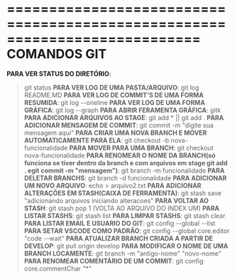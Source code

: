 ===========================================================================
                                **COMANDOS GIT**
===========================================================================
**PARA VER STATUS DO DIRETÓRIO**:
> git status
**PARA VER LOG DE UMA PASTA/ARQUIVO**:
> git log README.MD
**PARA VER LOG DE COMMIT'S DE UMA FORMA RESUMIDA**:
> git log --oneline
**PARA VER LOG DE UMA FORMA GRÁFICA**:
> git log --graph
**PARA ABRIR FERAMENTA GRÁFICA**:
> gitk
**PARA ADICIONAR ARQUIVOS AO STAGE**:
> git add * || git add .
**PARA ADICIONAR MENSAGEM DE COMMIT**:
> git commit -m "digite sua mensagem aqui"
**PARA CRIAR UMA NOVA BRANCH E MOVER AUTOMATICAMENTE PARA ELA**:
> git checkout -b nova-funcionalidade
**PARA MOVER PARA UMA BRANCH**:
> git checkout nova-funcionalidade
**PARA RENOMEAR O NOME DA BRANCH(só funciona se tiver dentro da branch e com arquivos em stage git add . egit commit -m "mensagem")**:
> git branch -m funcionalidade
**PARA DELETAR BRANCHS**:
> git branch -d funcionalidade
**PARA ADICIONAR UM NOVO ARQUIVO**:
> echo > arquivo2.txt
**PARA ADICIONAR ALTERAÇÕES EM STASH(CAIXA DE FERRAMENTA)**:
> git stash save "adicionando arquivos iniciando alteracoes"
**PARA VOLTAR AO STASH**:
> git stash pop 1 (VOLTA AO ARQUIVO DO INDEX UM)
**PARA LISTAR STASHS**:
> git stash list
**PARA LIMPAR STASHS**:
> git stash clear
**PARA LISTAR EMAIL E USUARIO DO GIT**:
> git config --global --list
**PARA SETAR VSCODE COMO PADRÃO**:
> git config --global core.editor "code --wait"
**PARA ATUALIZAR BRANCH CRIADA A PARTIR DE DEVELOP**:
> git pull origin develop
**PARA MODIFICAR O NOME DE UMA BRANCH LOCAMENTE**:
> git branch -m "antigo-nome" "novo-nome"
**PARA RENOMEAR COMENTÁRIO DE UM COMMIT**:
> git config core.commentChar "*"